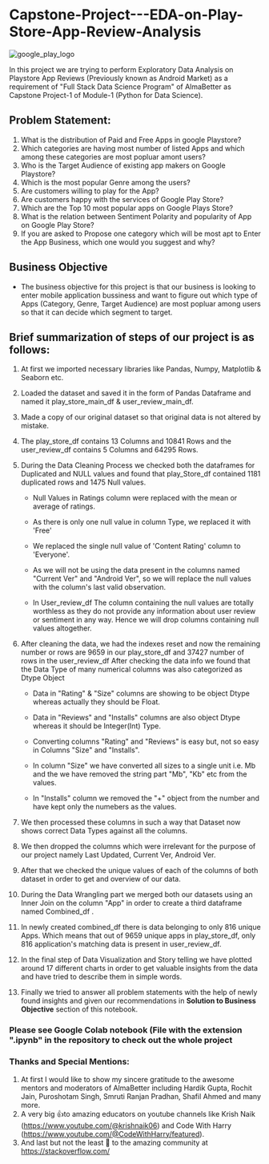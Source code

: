 # Capstone-Project---EDA-on-Play-Store-App-Review-Analysis 
![google_play_logo](https://user-images.githubusercontent.com/110918770/221432304-001f9693-d955-48b6-b3b5-52f2dd483ba6.png)

In this project we are trying to perform Exploratory Data Analysis on Playstore App Reviews (Previously known as Android Market) as a requirement of "Full Stack Data 
Science Program" of AlmaBetter as Capstone Project-1 of Module-1 (Python for Data Science).

## Problem Statement:
1. What is the distribution of Paid and Free Apps in google Playstore?
2. Which categories are having most number of listed Apps and which among these categories are most popluar amont users?
3. Who is the Target Audience of existing app makers on Google Playstore?
4. Which is the most popular Genre among the users?
5. Are customers willing to play for the App?
6. Are customers happy with the services of Google Play Store?
7. Which are the Top 10 most popular apps on Google Plays Store?
8. What is the relation between Sentiment Polarity and popularity of App on Google Play Store?
9. If you are asked to Propose one category which will be most apt to Enter the App Business, which one would you suggest and why?

## Business Objective
* The business objective for this project is that our business is looking to enter mobile application bussiness and want to figure out which type of Apps (Category, Genre, Target Audience) are most popluar among users so that it can decide which segment to target.

## Brief summarization of steps of our project is as follows:
1. At first we imported necessary libraries like Pandas, Numpy, Matplotlib & Seaborn etc.

2. Loaded the dataset and saved it in the form of Pandas Dataframe and named it play_store_main_df & user_review_main_df.

3. Made a copy of our original dataset so that original data is not altered by mistake.

4. The play_store_df contains 13 Columns and 10841 Rows and the user_review_df contains 5 Columns and 64295 Rows.

5. During the Data Cleaning Process we checked both the dataframes for Duplicated and NULL values and found that play_Store_df contained 1181 duplicated rows and 1475 Null values.

    * Null Values in Ratings column were replaced with the mean or average of ratings.

    * As there is only one null value in column Type, we replaced it with 'Free'

    * We replaced the single null value of 'Content Rating' column to 'Everyone'.

    * As we will not be using the data present in the columns named "Current Ver" and "Android Ver", so we will replace the null values with the column's last valid observation.

    * In User_review_df The column containing the null values are totally worthless as they do not provide any information about user review or sentiment in any way. Hence we will drop columns containing null values altogether.

6. After cleaning the data, we had the indexes reset and now the remaining number or rows are 9659 in our play_store_df and 37427 number of rows in the user_review_df After checking the data info we found that the Data Type of many numerical columns was also categorized as Dtype Object

    * Data in "Rating" & "Size" columns are showing to be object Dtype whereas actually they should be Float.

    * Data in "Reviews" and "Installs" columns are also object Dtype whereas it should be Integer(Int) Type.

    * Converting columns "Rating" and "Reviews" is easy but, not so easy in Columns "Size" and "Installs".

    * In column "Size" we have converted all sizes to a single unit i.e. Mb and the we have removed the string part "Mb", "Kb" etc from the values.

    * In "Installs" column we removed the "+" object from the number and have kept only the numebers as the values.

7. We then processed these columns in such a way that Dataset now shows correct Data Types against all the columns.

8. We then dropped the columns which were irrelevant for the purpose of our project namely Last Updated, Current Ver, Android Ver.

9. After that we checked the unique values of each of the columns of both dataset in order to get and overview of our data.

10. During the Data Wrangling part we merged both our datasets using an Inner Join on the column "App" in order to create a third dataframe named Combined_df .

11. In newly created combined_df there is data belonging to only 816 unique Apps. Which means that out of 9659 unique apps in play_store_df, only 816 application's matching data is present in user_review_df.

12. In the final step of Data Visualization and Story telling we have plotted around 17 different charts in order to get valuable insights from the data and have tried to describe them in simple words.

13. Finally we tried to answer all problem statements with the help of newly found insights and given our recommendations in **Solution to Business Objective** section of this notebook.

### Please see Google Colab notebook (File with the extension ".ipynb" in the repository to check out the whole project 

### Thanks and Special Mentions:
1. At first I would like to show my sincere gratitude to the awesome mentors and moderators of AlmaBetter including Hardik Gupta, Rochit Jain, Puroshotam Singh, Smruti Ranjan Pradhan, Shafil Ahmed and many more. 
2. A very big 👍to amazing educators on youtube channels like Krish Naik (https://www.youtube.com/@krishnaik06) and Code With Harry (https://www.youtube.com/@CodeWithHarry/featured).
3. And last but not the least 🙏 to the amazing community at https://stackoverflow.com/

